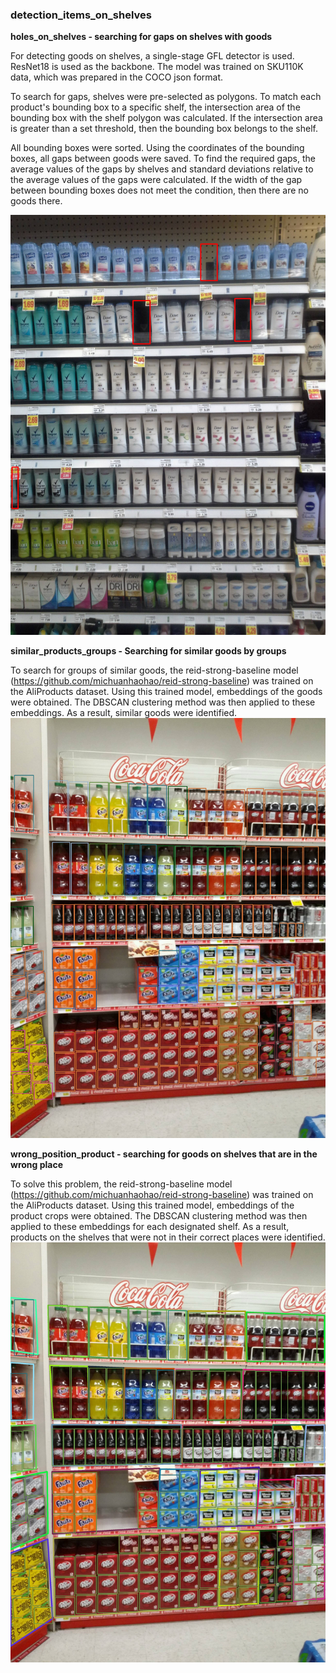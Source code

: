 ### detection_items_on_shelves

**holes_on_shelves - searching for gaps on shelves with goods**

For detecting goods on shelves, a single-stage GFL detector is used. ResNet18 is used as the backbone. The model was trained on SKU110K data, which was prepared in the COCO json format.

To search for gaps, shelves were pre-selected as polygons. To match each product's bounding box to a specific shelf, the intersection area of the bounding box with the shelf polygon was calculated. If the intersection area is greater than a set threshold, then the bounding box belongs to the shelf.

All bounding boxes were sorted. Using the coordinates of the bounding boxes, all gaps between goods were saved. To find the required gaps, the average values of the gaps by shelves and standard deviations relative to the average values of the gaps were calculated. If the width of the gap between bounding boxes does not meet the condition, then there are no goods there.

![](result_holes_on_shelve.jpg)

**similar_products_groups - Searching for similar goods by groups**

To search for groups of similar goods, the reid-strong-baseline model (https://github.com/michuanhaohao/reid-strong-baseline) was trained on the AliProducts dataset. Using this trained model, embeddings of the goods were obtained. The DBSCAN clustering method was then applied to these embeddings. As a result, similar goods were identified.
![](result_similar_products_group.jpg)

**wrong_position_product - searching for goods on shelves that are in the wrong place**

To solve this problem, the reid-strong-baseline model (https://github.com/michuanhaohao/reid-strong-baseline) was trained on the AliProducts dataset. Using this trained model, embeddings of the product crops were obtained. The DBSCAN clustering method was then applied to these embeddings for each designated shelf. As a result, products on the shelves that were not in their correct places were identified.
![](result_wrong_position_product.jpg)
